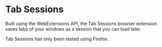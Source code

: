 # Tab Sessions
Built using the WebExtensions API, the Tab Sessions browser extension saves tabs of your windows as a session that you can load later.

Tab Sessions has only been tested using Firefox.
